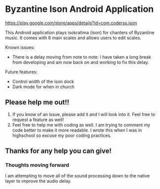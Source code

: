 # Byzantine Ison Android Application
https://play.google.com/store/apps/details?id=com.coderss.ison

This Android application plays isokratima (ison) for chanters of Byzantine music.
It comes with 6 main scales and allows users to edit scales.

Known issues:
* There is a delay moving from note to note: I have taken a long break from developing and am now back on and working to fix this delay.

Future features:
* Control width of the ison dock
* Dark mode for when in church

## Please help me out!!
1. If you know of an issue, please add it and I will look into it. Feel free to request a feature as well!
1. Feel free to help me with coding as well. I am trying to comment my code better to make it more readable. I wrote this when I was in highschool so excuse my poor coding practices.

## Thanks for any help you can give!

### Thoughts moving forward
I am attempting to move all of the sound processing down to the native layer to improve the audio delay.
